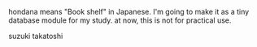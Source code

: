 hondana means "Book shelf" in Japanese.
I'm going to make it as a tiny database module for my study.
at now, this is not for practical use.

suzuki takatoshi

